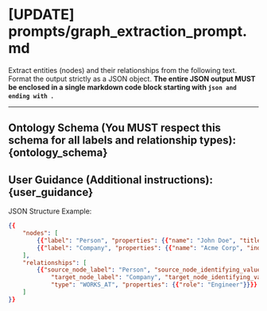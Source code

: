 # [UPDATE] prompts/graph_extraction_prompt.md
Extract entities (nodes) and their relationships from the following text.
Format the output strictly as a JSON object.
**The entire JSON output MUST be enclosed in a single markdown code block starting with ```json and ending with ```.**

---
**Ontology Schema (You MUST respect this schema for all labels and relationship types):**
{ontology_schema}
---

**User Guidance (Additional instructions):**
{user_guidance}
---

JSON Structure Example:
```json
{{
    "nodes": [
        {{"label": "Person", "properties": {{"name": "John Doe", "title": "Engineer"}}}},
        {{"label": "Company", "properties": {{"name": "Acme Corp", "industry": "Tech"}}}}
    ],
    "relationships": [
        {{"source_node_label": "Person", "source_node_identifying_value": "John Doe",
            "target_node_label": "Company", "target_node_identifying_value": "Acme Corp",
            "type": "WORKS_AT", "properties": {{"role": "Engineer"}}}}
    ]
}}